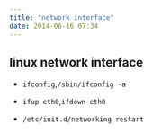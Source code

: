 ```yaml
---
title: "network interface"
date: 2014-06-16 07:34
---
```

## linux network interface ##
+ ``ifconfig``,``/sbin/ifconfig -a``

+ ``ifup eth0``,``ifdown eth0``

+ ``/etc/init.d/networking restart``
